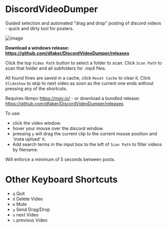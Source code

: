 # DiscordVideoDumper
Guided selection and automated "drag and drop" posting of discord videos - quick and dirty tool for posters.

![image](https://github.com/dfaker/DiscordVideoDumper/assets/35278260/744dce47-1918-4b5f-b8e6-7b57b49c8acd)

**Download a windows release: https://github.com/dfaker/DiscordVideoDumper/releases**

Click the top `Video Path` button to select a folder to scan.
Click `Scan Path` to scan that folder and all subfolders for .mp4 files.

All found fines are saved in a cache, click `Reset Cache` to clear it.
Click `Slideshow` to skip to next video as soon as the current one ends without pressing any of the shortcuts.

Requires libmpv https://mpv.io/ - or download a bundled release: https://github.com/dfaker/DiscordVideoDumper/releases

To use: 
- click the video window.
- hover your mouse over the discord window.
- pressing `y` will drag the current clip to the current mouse position and 'insta upload' it.
- Add search terms in the input box to the left of `Scan Path` to filter videos by filename.

Will enforce a minimum of 5 seconds between posts.

# Other Keyboard Shortcuts

- `q` Quit 
- `d` Delete Video 
- `m` Mute 
- `y` Send Drag/Drop
- `u` next Video
- `i` previous Video
